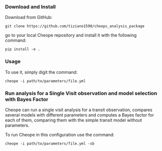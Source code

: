 ### Download and Install
Download from GitHub:
```
git clone https://github.com/tiziano1590/cheops_analysis_package
```

go to your local Cheope repository and install it with the following command:
```
pip install -e .
```

### Usage
To use it, simply digit the command:
```
cheope -i path/to/parameters/file.yml
```

### Run analysis for a Single Visit observation and model selection with Bayes Factor
Cheope can run a single visit analysis for a transit observation, compares several models with different
parameters and computes a Bayes factor for each of them, comparing them with the simple transit model without parameters.

To run Cheope in this configuration use the command:

```
cheope -i path/to/parameters/file.yml -sb
```